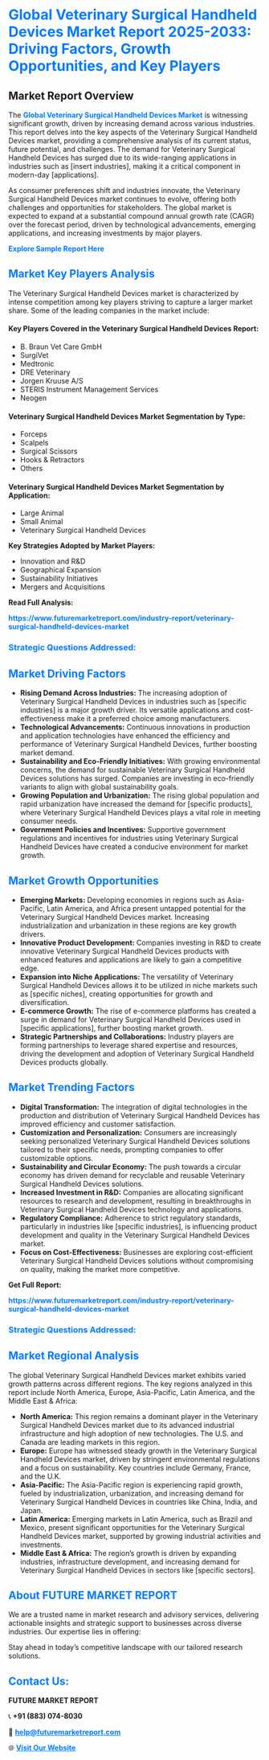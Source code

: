 <h1 style="color: #007BFF;">Global Veterinary Surgical Handheld Devices Market Report 2025-2033: Driving Factors, Growth Opportunities, and Key Players</h1>

<section id="overview">
<h2>Market Report Overview</h2>
<p>The <a href="https://www.futuremarketreport.com/industry-report/veterinary-surgical-handheld-devices-market" style="color: #007BFF; text-decoration: none;"><strong>Global Veterinary Surgical Handheld Devices Market</strong></a> is witnessing significant growth, driven by increasing demand across various industries. This report delves into the key aspects of the Veterinary Surgical Handheld Devices market, providing a comprehensive analysis of its current status, future potential, and challenges. The demand for Veterinary Surgical Handheld Devices has surged due to its wide-ranging applications in industries such as [insert industries], making it a critical component in modern-day [applications].</p>
<p>As consumer preferences shift and industries innovate, the Veterinary Surgical Handheld Devices market continues to evolve, offering both challenges and opportunities for stakeholders. The global market is expected to expand at a substantial compound annual growth rate (CAGR) over the forecast period, driven by technological advancements, emerging applications, and increasing investments by major players.</p>
</section>

<section id="overview">
<p><a href="https://www.futuremarketreport.com/request-sample/reportId=121553" style="color: #007BFF; text-decoration: none;"><strong>Explore Sample Report Here</strong></a></p>
</section>

<section id="key-players">
<h2 style="color: #007BFF;">Market Key Players Analysis</h2>
<p>The Veterinary Surgical Handheld Devices market is characterized by intense competition among key players striving to capture a larger market share. Some of the leading companies in the market include:</p>
<h4>Key Players Covered in the Veterinary Surgical Handheld Devices Report:</h4>
<ul><li>B. Braun Vet Care GmbH</li><li>SurgiVet</li><li>Medtronic</li><li>DRE Veterinary</li><li>Jorgen Kruuse A/S</li><li>STERIS Instrument Management Services</li><li>Neogen</li></ul>
<h4>Veterinary Surgical Handheld Devices Market Segmentation by Type:</h4>
<ul><li>Forceps</li><li>Scalpels</li><li>Surgical Scissors</li><li>Hooks &amp; Retractors</li><li>Others</li></ul>

<h4>Veterinary Surgical Handheld Devices Market Segmentation by Application:</h4>
<ul><li>Large Animal</li><li>Small Animal</li><li>Veterinary Surgical Handheld Devices</li></ul>
<p><strong>Key Strategies Adopted by Market Players:</strong></p>
<ul>
<li>Innovation and R&D</li>
<li>Geographical Expansion</li>
<li>Sustainability Initiatives</li>
<li>Mergers and Acquisitions</li>
</ul>
</section>

<section>
<p><strong>Read Full Analysis: </strong></p><a href="https://www.futuremarketreport.com/industry-report/veterinary-surgical-handheld-devices-market" style="color: #007BFF; text-decoration: none;"><strong>https://www.futuremarketreport.com/industry-report/veterinary-surgical-handheld-devices-market</strong></a>
<h3 style="color: #007BFF;">Strategic Questions Addressed:</h3>
</section>

<section id="driving-factors">
<h2 style="color: #007BFF;">Market Driving Factors</h2>
<ul>
<li><strong>Rising Demand Across Industries:</strong> The increasing adoption of Veterinary Surgical Handheld Devices in industries such as [specific industries] is a major growth driver. Its versatile applications and cost-effectiveness make it a preferred choice among manufacturers.</li>
<li><strong>Technological Advancements:</strong> Continuous innovations in production and application technologies have enhanced the efficiency and performance of Veterinary Surgical Handheld Devices, further boosting market demand.</li>
<li><strong>Sustainability and Eco-Friendly Initiatives:</strong> With growing environmental concerns, the demand for sustainable Veterinary Surgical Handheld Devices solutions has surged. Companies are investing in eco-friendly variants to align with global sustainability goals.</li>
<li><strong>Growing Population and Urbanization:</strong> The rising global population and rapid urbanization have increased the demand for [specific products], where Veterinary Surgical Handheld Devices plays a vital role in meeting consumer needs.</li>
<li><strong>Government Policies and Incentives:</strong> Supportive government regulations and incentives for industries using Veterinary Surgical Handheld Devices have created a conducive environment for market growth.</li>
</ul>
</section>

<section id="growth-opportunities">
<h2 style="color: #007BFF;">Market Growth Opportunities</h2>
<ul>
<li><strong>Emerging Markets:</strong> Developing economies in regions such as Asia-Pacific, Latin America, and Africa present untapped potential for the Veterinary Surgical Handheld Devices market. Increasing industrialization and urbanization in these regions are key growth drivers.</li>
<li><strong>Innovative Product Development:</strong> Companies investing in R&D to create innovative Veterinary Surgical Handheld Devices products with enhanced features and applications are likely to gain a competitive edge.</li>
<li><strong>Expansion into Niche Applications:</strong> The versatility of Veterinary Surgical Handheld Devices allows it to be utilized in niche markets such as [specific niches], creating opportunities for growth and diversification.</li>
<li><strong>E-commerce Growth:</strong> The rise of e-commerce platforms has created a surge in demand for Veterinary Surgical Handheld Devices used in [specific applications], further boosting market growth.</li>
<li><strong>Strategic Partnerships and Collaborations:</strong> Industry players are forming partnerships to leverage shared expertise and resources, driving the development and adoption of Veterinary Surgical Handheld Devices products globally.</li>
</ul>
</section>

<section id="trending-factors">
<h2 style="color: #007BFF;">Market Trending Factors</h2>
<ul>
<li><strong>Digital Transformation:</strong> The integration of digital technologies in the production and distribution of Veterinary Surgical Handheld Devices has improved efficiency and customer satisfaction.</li>
<li><strong>Customization and Personalization:</strong> Consumers are increasingly seeking personalized Veterinary Surgical Handheld Devices solutions tailored to their specific needs, prompting companies to offer customizable options.</li>
<li><strong>Sustainability and Circular Economy:</strong> The push towards a circular economy has driven demand for recyclable and reusable Veterinary Surgical Handheld Devices solutions.</li>
<li><strong>Increased Investment in R&D:</strong> Companies are allocating significant resources to research and development, resulting in breakthroughs in Veterinary Surgical Handheld Devices technology and applications.</li>
<li><strong>Regulatory Compliance:</strong> Adherence to strict regulatory standards, particularly in industries like [specific industries], is influencing product development and quality in the Veterinary Surgical Handheld Devices market.</li>
<li><strong>Focus on Cost-Effectiveness:</strong> Businesses are exploring cost-efficient Veterinary Surgical Handheld Devices solutions without compromising on quality, making the market more competitive.</li>
</ul>
</section>

<section>
<p><strong>Get Full Report: </strong></p><a href="https://www.futuremarketreport.com/industry-report/veterinary-surgical-handheld-devices-market" style="color: #007BFF; text-decoration: none;"><strong>https://www.futuremarketreport.com/industry-report/veterinary-surgical-handheld-devices-market</strong></a>
<h3 style="color: #007BFF;">Strategic Questions Addressed:</h3>
</section>


<section id="regional-analysis">
<h2 style="color: #007BFF;">Market Regional Analysis</h2>
<p>The global Veterinary Surgical Handheld Devices market exhibits varied growth patterns across different regions. The key regions analyzed in this report include North America, Europe, Asia-Pacific, Latin America, and the Middle East & Africa:</p>
<ul>
<li><strong>North America:</strong> This region remains a dominant player in the Veterinary Surgical Handheld Devices market due to its advanced industrial infrastructure and high adoption of new technologies. The U.S. and Canada are leading markets in this region.</li>
<li><strong>Europe:</strong> Europe has witnessed steady growth in the Veterinary Surgical Handheld Devices market, driven by stringent environmental regulations and a focus on sustainability. Key countries include Germany, France, and the U.K.</li>
<li><strong>Asia-Pacific:</strong> The Asia-Pacific region is experiencing rapid growth, fueled by industrialization, urbanization, and increasing demand for Veterinary Surgical Handheld Devices in countries like China, India, and Japan.</li>
<li><strong>Latin America:</strong> Emerging markets in Latin America, such as Brazil and Mexico, present significant opportunities for the Veterinary Surgical Handheld Devices market, supported by growing industrial activities and investments.</li>
<li><strong>Middle East & Africa:</strong> The region’s growth is driven by expanding industries, infrastructure development, and increasing demand for Veterinary Surgical Handheld Devices in sectors like [specific sectors].</li>
</ul>
</section>

<footer>
<h2 style="color: #007BFF;">About FUTURE MARKET REPORT</h2>
<p>We are a trusted name in market research and advisory services, delivering actionable insights and strategic support to businesses across diverse industries. Our expertise lies in offering:</p>

<p>Stay ahead in today’s competitive landscape with our tailored research solutions.</p>

<h2 style="color: #007BFF;">Contact Us:</h2>
<p><strong>FUTURE MARKET REPORT</strong></p>
<p>📞 <strong>+91 (883) 074-8030</strong></p>
<p>📧 <strong><a href="mailto:help@futuremarketreport.com" style="color: #007BFF;">help@futuremarketreport.com</a></strong></p>
<p>🌐 <strong><a href="https://www.futuremarketreport.com/" style="color: #007BFF;">Visit Our Website</a></strong></p>
</footer>